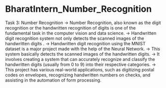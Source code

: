 # BharatIntern_Number_Recognition
Task 3: Number Recognition
-> Number Recognition, also known as the digit recognition or the handwritten recognition of digits is one of the fundamental task in the computer vision and data science.
-> Handwritten digit recognition system not only detects the scanned images of the handwritten digits .
-> Handwritten digit recognition using the MNIST dataset is a major project made with the help of the Neural Network.
-> This system basically detects the scanned images of the handwritten digits.
-> It involves creating a system that can accurately recognize and classify the handwritten digits (usually from 0 to 9) into their respective categories. 
-> This project has various real-world applications, such as digitizing postal codes on envelopes, recognizing handwritten numbers on checks, and assisting in the automation of form processing.
